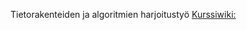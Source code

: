 Tietorakenteiden ja algoritmien harjoitustyö
[Kurssiwiki:](https://github.com/TiraLabra/Alkukes-2014/wiki)

